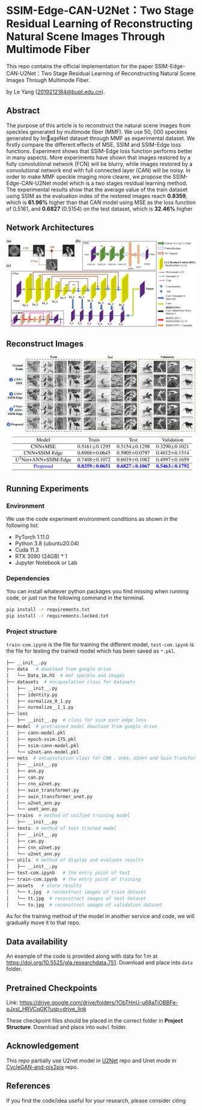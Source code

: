 # SSIM-Edge-CAN-U2Net：Two Stage Residual Learning of Reconstructing Natural Scene Images Through Multimode Fiber

This repo contains the official implementation for the paper SSIM-Edge-CAN-U2Net：Two Stage Residual Learning of Reconstructing Natural Scene Images Through Multimode Fiber.

by Le Yang (2019212184@bupt.edu.cn).

## Abstract
The purpose of this article is to reconstruct the natural scene images from
speckles generated by multimode fiber (MMF). We use 50, 000 speckles generated by ImageNet dataset through MMF as experimental dataset. We firstly compare the different
effects of MSE, SSIM and SSIM-Edge loss functions. Experiment shows that SSIM-Edge
loss function performs better in many aspects. More experiments have shown that images
restored by a fully convolutional network (FCN) will be blurry, while images restored by
a convolutional network end with full connected layer (CAN) will be noisy. In order to
make MMF speckle imaging more clearer, we propose the SSIM-Edge-CAN-U2Net model
which is a two stages residual learning method. The experimental results show that the average value of the train dataset using SSIM as the evaluation index of the restored images
reach **0.8359**, which is **61.96%** higher than that CAN model using MSE as the loss function
of 0.5161, and **0.6827** (0.5154) on the test dataset, which is **32.46%** higher

## Network Architectures
![](./assets/network-art.png)

## Reconstruct Images
![](./assets/result-images.png)
![](./assets/res-table.png)

## Running Experiments

### Environment

We use the code experiment environment conditions as shown in the following list:

- PyTorch 1.11.0
- Python 3.8 (ubuntu20.04)
- Cuda 11.3
- RTX 3090 (24GB) \* 1
- Jupyter Notebook or Lab

### Dependencies

You can install whatever python packages you find missing when running code, or just run the following command in the terminal.

```bash
pip install -r requirements.txt
pip install -r requirements.locked.txt
```

### Project structure

`train-com.ipynb` is the file for training the different model, `test-com.ipynb` is the file for testing the trained model which has been saved as `*.pkl`.

```bash
├── __init__.py
├── data   # download from google drive
│   └── Data_1m.h5  # mmf speckle and images
├── datasets  # encapsulation class for Datasets
│   ├── __init__.py
│   ├── identity.py
│   ├── normalize_0_1.py
│   ├── normalize__1_1.py
├── loss
│   ├── __init__.py  # class for ssim psnr edge loss
├── model  # pretrained model download from google drive
│   ├── cann-model.pkl
│   ├── epoch-ssim-175.pkl
│   ├── ssim-cann-model.pkl
│   └── u2net-ann-model.pkl
├── nets  # encapsulation class for CNN 、Unet、U2net and Swin-Transformer Networks
│   ├── __init__.py
│   ├── ann.py
│   ├── can.py
│   ├── cnn_u2net.py
│   ├── swin_transformer.py
│   ├── swin_transformer_unet.py
│   ├── u2net_ann.py
│   └── unet_ann.py
├── trains  # method of unified training model
│   ├── __init__.py
├── tests  # method of test trained model
│   ├── __init__.py
│   ├── can.py
│   ├── cnn_u2net.py
│   └── u2net_ann.py
├── utils  # method of display and evaluate results
│   ├── __init__.py
├── test-com.ipynb   # the entry point of test
├── train-com.ipynb  # the entry point of training
├── assets   # store results
│   └── t.jpg  # reconstruct images of train dataset
│   └── tt.jpg  # reconstruct images of test dataset
│   └── to.jpg  # reconstruct images of validation dataset
```

As for the training method of the model in another service and code, we will gradually move it to that repo.

## Data availability
An example of the code is provided along with data for 1 m at https://doi.org/10.5525/gla.researchdata.751. Download and place into `data` folder.

## Pretrained Checkpoints
Link: https://drive.google.com/drive/folders/1ObTHnU-u68aTiOBBFe-pJxsI_HRVCqGK?usp=drive_link

These checkpoint files should be placed in the correct folder in **Project Structure**. Download and place into `model` folder.

## Acknowledgement

This repo partially use U2net model in [U2Net](https://github.com/xuebinqin/U-2-Net) repo and Unet mode in [CycleGAN-and-pix2pix](https://github.com/junyanz/pytorch-CycleGAN-and-pix2pix) repo.

## References

If you find the code/idea useful for your research, please consider citing

```bib

```
